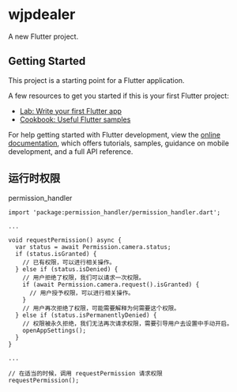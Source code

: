 # wjpdealer

A new Flutter project.

## Getting Started

This project is a starting point for a Flutter application.

A few resources to get you started if this is your first Flutter project:

- [Lab: Write your first Flutter app](https://docs.flutter.dev/get-started/codelab)
- [Cookbook: Useful Flutter samples](https://docs.flutter.dev/cookbook)

For help getting started with Flutter development, view the
[online documentation](https://docs.flutter.dev/), which offers tutorials,
samples, guidance on mobile development, and a full API reference.

## 运行时权限

permission_handler

```
import 'package:permission_handler/permission_handler.dart';

...

void requestPermission() async {
  var status = await Permission.camera.status;
  if (status.isGranted) {
    // 已有权限，可以进行相关操作。
  } else if (status.isDenied) {
    // 用户拒绝了权限，我们可以请求一次权限。
    if (await Permission.camera.request().isGranted) {
      // 用户授予权限，可以进行相关操作。
    }
    // 用户再次拒绝了权限，可能需要解释为何需要这个权限。
  } else if (status.isPermanentlyDenied) {
    // 权限被永久拒绝，我们无法再次请求权限，需要引导用户去设置中手动开启。
    openAppSettings();
  }
}

...

// 在适当的时候，调用 requestPermission 请求权限
requestPermission();
```
